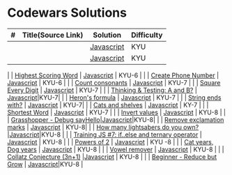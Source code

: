 # Codewars Solutions



| #   | Title(Source Link)                                                                                                                                                          | Solution                                                    | Difficulty |
| --- | -------------------------------------------------------------------------------------------------------------------------------------------------------------- | ----------------------------------------------------------- | ---------- |
|    | []() |    [Javascript](./KYU-)    | KYU        |
|    | []() |    [Javascript](./KYU-)    | KYU        |

|    | [Highest Scoring Word](https://www.codewars.com/kata/57eb8fcdf670e99d9b000272) |    [Javascript](./KYU-6/Highest.js) | KYU-6    |
|    | [Create Phone Number](https://www.codewars.com/kata/525f50e3b73515a6db000b83) |    [Javascript](./KYU-6/Number.js)  | KYU-6     |
|    | [Count consonants](https://www.codewars.com/kata/564e7fc20f0b53eb02000106) |    [Javascript](./KYU-7/consonants.js)  | KYU-7    |
|    | [Square Every Digit](https://www.codewars.com/kata/546e2562b03326a88e000020) |    [Javascript](./KYU-7/Digit.js)    | KYU-7     |
|    | [Thinking & Testing: A and B?](https://www.codewars.com/kata/56d904db9963e9cf5000037d) |  [Javascript](./KYU-7/Testing.js)|KYU-7|
|    | [Heron's formula](https://www.codewars.com/kata/57aa218e72292d98d500240f) |    [Javascript](./KYU-7/formula.js)    | KYU-7      |
|    | [String ends with?](https://www.codewars.com/kata/51f2d1cafc9c0f745c00037d) |    [Javascript](./KYU-7/String_ends.js)    | KYU-7|
|    | [Cats and shelves](https://www.codewars.com/kata/62c93765cef6f10030dfa92b) |    [Javascript](./KYU-7/shelves.js)    | KY-7      |
|    | [Shortest Word](https://www.codewars.com/kata/57cebe1dc6fdc20c57000ac9) |    [Javascript](./KYU-7/Shortest.js)    | KYU-7       |
|    | [Invert values](https://www.codewars.com/kata/5899dc03bc95b1bf1b0000ad) |    [Javascript](./KYU-8/Invert.js)    | KYU-8         |
|    | [Grasshopper - Debug sayHello](https://www.codewars.com/kata/5625618b1fe21ab49f00001f)|[Javascript](./KYU8/Grasshopper.js)|KYU-8|
|    | [Remove exclamation marks](https://www.codewars.com/kata/57a0885cbb9944e24c00008e) |    [Javascript](./KYU-8/Remove.js)  | KYU-8|
|    | [How many lightsabers do you own?](https://www.codewars.com/kata/51f9d93b4095e0a7200001b8) |[Javascript](./KYU8/lightsabers.js)|KYU-8 |
|    | [Training JS #7: if..else and ternary operator](https://www.codewars.com/kata/57202aefe8d6c514300001fd) |    [Javascript](./KYU-8/ternary_operator.js)    | KYU-8  |
|    | [Powers of 2](https://www.codewars.com/kata/57a083a57cb1f31db7000028) |    [Javascript](./KYU-8/Powers_of_2.js)    | KYU -8     |
|    | [Cat years, Dog years](https://www.codewars.com/kata/5a6663e9fd56cb5ab800008b) |    [Javascript](./KYU-8/Cat_years_Dog_years.js)    | KYU-8        |
|    | [Vowel remover](https://www.codewars.com/kata/5547929140907378f9000039) |    [Javascript](./KYU-8/Vowel_remover.js)   | KYU-8   |
|    | [Collatz Conjecture (3n+1)](https://www.codewars.com/kata/577a6e90d48e51c55e000217) |[Javascript](./KYU8/Collatz_Conjecture.js) | KYU-8 |
|    | [Beginner - Reduce but Grow](https://www.codewars.com/kata/57f780909f7e8e3183000078) | [Javascript](./KYU-8/Beginner.js)|KYU-8  |
 


